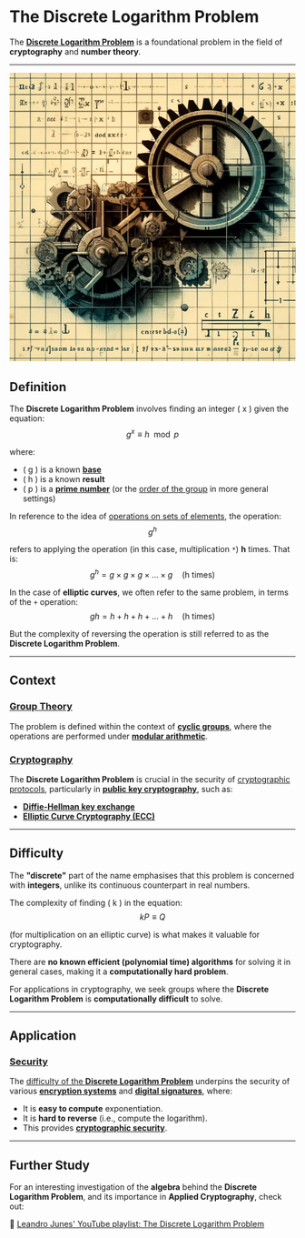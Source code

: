 # The Discrete Logarithm Problem

The [**Discrete Logarithm Problem**](https://mathworld.wolfram.com/DiscreteLogarithm.html) is a foundational problem in the field of **cryptography** and **number theory**.

---

![abstract representation of cogs representing the discrete logarithm problem](img/log-cogs.png)

## Definition

The **Discrete Logarithm Problem** involves finding an integer \( x \) given the equation:
$$ g^x \equiv h \mod p $$

where:

- \( g \) is a known [**base**](https://mathworld.wolfram.com/Base.html#:~:text=The%20word%20%22base%22%20in%20mathematics,in%20which%20logarithms%20are%20defined.)
- \( h \) is a known **result**
- \( p \) is a [**prime number**](<https://mathworld.wolfram.com/PrimeNumber.html#:~:text=A%20prime%20number%20(or%20prime,other%20than%201%20and%20itself.)>) (or the [order of the group](https://mathworld.wolfram.com/GroupOrder.html) in more general settings)

In reference to the idea of [operations on sets of elements](020-set-group-ring-field.md), the operation:
$$ g^h $$

refers to applying the operation (in this case, multiplication `*`) **h** times. That is:
$$ g^h = g \times g \times g \times \dots \times g \quad \text{(h times)} $$

In the case of **elliptic curves**, we often refer to the same problem, in terms of the `+` operation:
$$ gh = h + h + h + \dots + h \quad \text{(h times)} $$

But the complexity of reversing the operation is still referred to as the **Discrete Logarithm Problem**.

---

## Context

### [**Group Theory**](https://mathworld.wolfram.com/GroupTheory.html#:~:text=Group%20theory%20is%20a%20powerful,in%20physics%2C%20especially%20quantum%20mechanics.)

The problem is defined within the context of [**cyclic groups**](https://mathworld.wolfram.com/GroupTheory.html#:~:text=Group%20theory%20is%20a%20powerful,in%20physics%2C%20especially%20quantum%20mechanics.), where the operations are performed under [**modular arithmetic**](<https://mathworld.wolfram.com/ModularArithmetic.html#:~:text=Modular%20arithmetic%20is%20the%20arithmetic,or%20seconds%20on%20a%20clock).>).

### [**Cryptography**](https://mathworld.wolfram.com/Cryptography.html)

The **Discrete Logarithm Problem** is crucial in the security of [cryptographic protocols](https://mathworld.wolfram.com/Diffie-HellmanProtocol.html), particularly in [**public key cryptography**](https://mathworld.wolfram.com/Public-KeyCryptography.html), such as:

- [**Diffie-Hellman key exchange**](https://en.wikipedia.org/wiki/Diffie%E2%80%93Hellman_key_exchange)
- [**Elliptic Curve Cryptography (ECC)**](https://planetmath.org/ellipticcurvecryptography)

---

## Difficulty

The **"discrete"** part of the name emphasises that this problem is concerned with **integers**, unlike its continuous counterpart in real numbers.

The complexity of finding \( k \) in the equation:
$$ kP \equiv Q $$

(for multiplication on an elliptic curve) is what makes it valuable for cryptography.

There are **no known efficient (polynomial time) algorithms** for solving it in general cases, making it a **computationally hard problem**.

For applications in cryptography, we seek groups where the **Discrete Logarithm Problem** is **computationally difficult** to solve.

---

## Application

### [**Security**](https://nap.nationalacademies.org/resource/other/deps/illustrating-math/interactive/mathematics-of-internet-security.html)

The [difficulty of the **Discrete Logarithm Problem**](https://math.mit.edu/classes/18.783/2022/LectureNotes9.pdf) underpins the security of various [**encryption systems**](https://en.wikipedia.org/wiki/Encryption) and [**digital signatures**](https://en.wikipedia.org/wiki/Digital_signature), where:

- It is **easy to compute** exponentiation.
- It is **hard to reverse** (i.e., compute the logarithm).
- This provides [**cryptographic security**](https://en.wikipedia.org/wiki/Public-key_cryptography).

---

## Further Study

For an interesting investigation of the **algebra** behind the **Discrete Logarithm Problem**, and its importance in **Applied Cryptography**, check out:

🔗 [Leandro Junes' YouTube playlist: The Discrete Logarithm Problem](https://www.youtube.com/watch?v=n41Z0c9Jm4Y&list=PL1xkDS1G9As7E_fPaLaFchq1a27I9a5tO)
